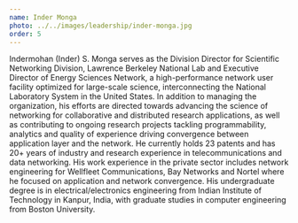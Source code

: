 ```yaml
---
name: Inder Monga
photo: ../../images/leadership/inder-monga.jpg
order: 5
---
```

Indermohan (Inder) S. Monga serves as the Division Director for Scientific Networking Division, Lawrence Berkeley National Lab and Executive Director of Energy Sciences Network, a high-performance network user facility optimized for large-scale science, interconnecting the National Laboratory System in the United States. In addition to managing the organization, his efforts are directed towards advancing the science of networking for collaborative and distributed research applications, as well as contributing to ongoing research projects tackling programmability, analytics and quality of experience driving convergence between application layer and the network. He currently holds 23 patents and has 20+ years of industry and research experience in telecommunications and data networking. His work experience in the private sector includes network engineering for Wellfleet Communications, Bay Networks and Nortel where he focused on application and network convergence. His undergraduate degree is in electrical/electronics engineering from Indian Institute of Technology in Kanpur, India, with graduate studies in computer engineering from Boston University.